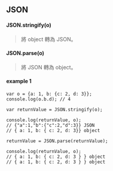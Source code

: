 ## JSON

#### JSON.stringify(o)
> 將 object 轉為 JSON。
#### JSON.parse(o)
> 將 JSON 轉為 object。

#### example 1
```
var o = {a: 1, b: {c: 2, d: 3}};
console.log(o.b.d); // 4

var returnValue = JSON.stringify(o);

console.log(returnValue, o); 
// {"a":1,"b":{"c":2,"d":3}} JSON
// { a: 1, b: { c: 2, d: 3}} object

returnValue = JSON.parse(returnValue);

console.log(returnValue, o); 
// { a: 1, b: { c: 2, d: 3 } } object
// { a: 1, b: { c: 2, d: 3 } } object
```